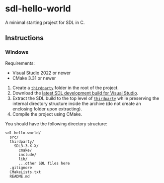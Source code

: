 # sdl-hello-world

A minimal starting project for SDL in C.

## Instructions

### Windows

Requirements:

- Visual Studio 2022 or newer
- CMake 3.31 or newer

1. Create a [`thirdparty`](./thirdparty) folder in the root of the project.
2. Download the [latest SDL development build for Visual Studio](https://github.com/libsdl-org/SDL/releases/latest).
3. Extract the SDL build to the top level of [`thirdparty`](./thirdparty) while preserving the internal directory structure inside the archive (do not create an enclosing folder upon extracting).
4. Compile the project using CMake.

You should have the following directory structure:

```
sdl-hello-world/
  src/
  thirdparty/
    SDL3-3.X.X/
      cmake/
      include/
      lib/
      ...other SDL files here
  .gitignore
  CMakeLists.txt
  README.md
```
